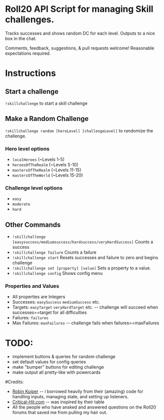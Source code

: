 # Roll20 API Script for managing Skill challenges. 

Tracks successes and shows random DC for each level. Outputs to a nice box in the chat.

Comments, feedback, suggestions, & pull requests welcome! Reasonable expectations required.

# Instructions

## Start a challenge
`!skillchallenge` to start a skill challenge

## Make a Random Challenge
`!skillchallenge random [heroLevel] [challengeLevel]` to randomize the challenge.

### Hero level options
* `localHeroes` (~Levels 1-5)
* `heroesOfTheRealm` (~Levels 5-10)
* `mastersOfTheRealm` (~Levels 11-15)
* `mastersOfTheWorld` (~Levels 15-20)

### Challenge level options
* `easy` 
* `moderate`
* `hard`

## Other Commands
* `!skillchallenge [easysuccess/mediumsuccess/hardsuccess/veryHardSuccess]` Counts a success 
* `!skillchallenge failure` Counts a failure
* `!skillchallenge start` Resets successes and failure to zero and begins challenge
* `!skillchallenge set [property] [value]` Sets a property to a value.
* `!skillchallenge config` Shows config menu

### Properties and Values
* All properties are Integers
* Successes: `easySuccess` `mediumSuccess` etc.
* Targets: `easyTarget` `veryHardTarget` etc. -- challenge will succeed when successes==target for all difficulties
* Failures: `failures`
* Max Failures: `maxFailures` -- challenge fails when failures==maxFailures

# TODO:
* implement buttons & queries for random challenge
* set default values for config queries
* make "bumper" buttons for editing challenge
* make output all pretty-like with powercards

#Credits:
 * [Robin Kuiper](https://github.com/RobinKuiper/Roll20APIScripts) -- i borrowed heavily from their (amazing) code for handling inputs, managing state, and setting up listeners. 
 * [Critical-Hit.com](https://critical-hits.com/blog/2016/08/16/skill-challenges-in-5th-edition-dd/) -- was inspired by their table
 * All the people who have ansked and answered questions on the Roll20 forums that saved me from pulling my hair out.
